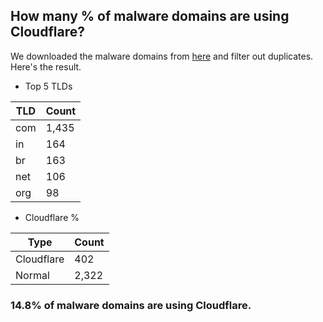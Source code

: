 ## How many % of malware domains are using Cloudflare?


We downloaded the malware domains from [here](https://urlhaus.abuse.ch) and filter out duplicates.
Here's the result.


[//]: # (start replacement)


- Top 5 TLDs

| TLD | Count |
| --- | --- |
| com | 1,435 |
| in | 164 |
| br | 163 |
| net | 106 |
| org | 98 |


- Cloudflare %

| Type | Count |
| --- | --- |
| Cloudflare | 402 |
| Normal | 2,322 |


### 14.8% of malware domains are using Cloudflare.